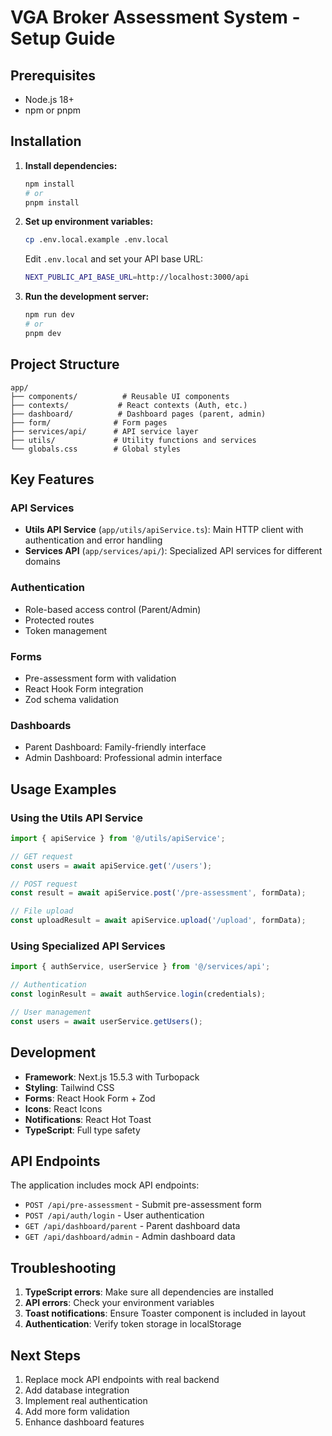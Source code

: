 # VGA Broker Assessment System - Setup Guide

## Prerequisites

- Node.js 18+ 
- npm or pnpm

## Installation

1. **Install dependencies:**
   ```bash
   npm install
   # or
   pnpm install
   ```

2. **Set up environment variables:**
   ```bash
   cp .env.local.example .env.local
   ```
   
   Edit `.env.local` and set your API base URL:
   ```bash
   NEXT_PUBLIC_API_BASE_URL=http://localhost:3000/api
   ```

3. **Run the development server:**
   ```bash
   npm run dev
   # or
   pnpm dev
   ```

## Project Structure

```
app/
├── components/          # Reusable UI components
├── contexts/           # React contexts (Auth, etc.)
├── dashboard/          # Dashboard pages (parent, admin)
├── form/              # Form pages
├── services/api/      # API service layer
├── utils/             # Utility functions and services
└── globals.css        # Global styles
```

## Key Features

### API Services
- **Utils API Service** (`app/utils/apiService.ts`): Main HTTP client with authentication and error handling
- **Services API** (`app/services/api/`): Specialized API services for different domains

### Authentication
- Role-based access control (Parent/Admin)
- Protected routes
- Token management

### Forms
- Pre-assessment form with validation
- React Hook Form integration
- Zod schema validation

### Dashboards
- Parent Dashboard: Family-friendly interface
- Admin Dashboard: Professional admin interface

## Usage Examples

### Using the Utils API Service

```typescript
import { apiService } from '@/utils/apiService';

// GET request
const users = await apiService.get('/users');

// POST request
const result = await apiService.post('/pre-assessment', formData);

// File upload
const uploadResult = await apiService.upload('/upload', formData);
```

### Using Specialized API Services

```typescript
import { authService, userService } from '@/services/api';

// Authentication
const loginResult = await authService.login(credentials);

// User management
const users = await userService.getUsers();
```

## Development

- **Framework**: Next.js 15.5.3 with Turbopack
- **Styling**: Tailwind CSS
- **Forms**: React Hook Form + Zod
- **Icons**: React Icons
- **Notifications**: React Hot Toast
- **TypeScript**: Full type safety

## API Endpoints

The application includes mock API endpoints:

- `POST /api/pre-assessment` - Submit pre-assessment form
- `POST /api/auth/login` - User authentication
- `GET /api/dashboard/parent` - Parent dashboard data
- `GET /api/dashboard/admin` - Admin dashboard data

## Troubleshooting

1. **TypeScript errors**: Make sure all dependencies are installed
2. **API errors**: Check your environment variables
3. **Toast notifications**: Ensure Toaster component is included in layout
4. **Authentication**: Verify token storage in localStorage

## Next Steps

1. Replace mock API endpoints with real backend
2. Add database integration
3. Implement real authentication
4. Add more form validation
5. Enhance dashboard features
